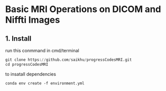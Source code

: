 # Basic MRI Operations on DICOM and Niffti Images

## 1. Install
run this conmmand in cmd/terminal

```python
git clone https://github.com/saikhu/progressCodesMRI.git
cd progressCodesMRI
```


to insatall dependencies 

```
conda env create -f environment.yml 
```